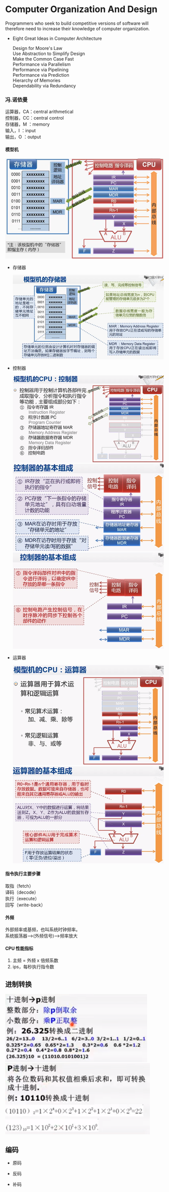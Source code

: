 # Computer Organization And Design

  Programmers who seek to build competitive versions of software will therefore need to increase their knowledge of computer organization.

- Eight Great Ideas in Computer Architecture
  
  Design for Moore's Law  
  Use Abstraction to Simplify Design  
  Make the Common Case Fast  
  Performance via Parallelism  
  Performance via Pipelining  
  Performance via Prediction  
  Hierarchy of Memories  
  Dependability via Redundancy

### 冯.诺依曼

  运算器，CA：central arithmetical  
  控制器，CC：central control  
  存储器，M ：memory  
  输入，I   ：input  
  输出，O   ：output

#### 模型机

  ![](../../images/cod/model.png)
  
  - 存储器
    
    ![](../../images/cod/m.png)
  
  - 控制器
    
    ![](../../images/cod/cc.png)  
    ![](../../images/cod/cc1.png)  
    ![](../../images/cod/cc2.png)

  - 运算器
  
    ![](../../images/cod/ca.png)  
    ![](../../images/cod/ca1.png)
  
#### 指令执行主要步骤

  取指（fetch）  
  译码（decode）  
  执行（execute）  
  回写（write-back）

#### 外频

外部频率或基频，也叫系统时钟频率。  
系统振荡器——>(外频信号)——>频率放大

#### CPU 性能指标

1. 主频 = 外频 x 倍频系数
2. ips，每秒执行指令数

## 进制转换

  ![](../../images/cod/10_p.png)  
  ![](../../images/cod/p_10.png)

## 编码

- 原码
  
- 反码
  
- 补码
  